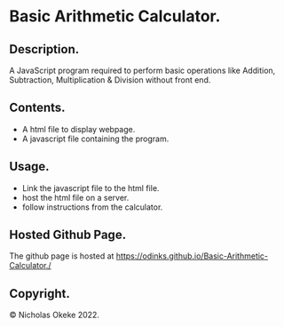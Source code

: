 # Basic Arithmetic Calculator.

## Description.
A JavaScript program required to perform basic operations like Addition, Subtraction, Multiplication & Division without front end.

## Contents.
* A html file to display webpage.
* A javascript file containing the program.

## Usage.
* Link the javascript file to the html file.
* host the html file on a server.
* follow instructions from the calculator.

## Hosted Github Page.
The github page is hosted at https://odinks.github.io/Basic-Arithmetic-Calculator./

## Copyright.
© Nicholas Okeke 2022.
